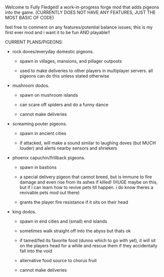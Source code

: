 Welcome to Fully Fledged! a work-in-progress forge mod that adds pigeons into the game. (CURRENTLY DOES NOT HAVE ANY FEATURES, JUST THE MOST BASIC OF CODE)

feel free to comment on any features/potential balance issues; this is my first ever mod and i want it to be fun AND playable!!

CURRENT PLANS/PIGEONS:
- rock doves/everyday domestic pigeons.

  - spawn in villages, mansions, and pillager outposts

  - used to make deliveries to other players in multiplayer servers. all pigeons can do this unless stated otherwise
- mushroom dodos.

  - spawn on mushroom islands

  - can scare off spiders and do a funny dance

  - cannot make deliveries
- screaming pouter pigeons.

  - spawn in ancient cities

  - if attacked, will make a sound similar to laughing doves (but MUCH louder) and alerts nearby sensors and shriekers
- phoenix capuchin/frillback pigeons.

  - spawn in bastions

  - a special delivery pigeon that cannot breed, but is immune to fire damage and even rise from its ashes if killed! (HUGE maybe on this, but if i can learn how to revive pets itll happen. i do know theres a revivable pets mod out there)

  - grants the player fire resistance if it sits on their head
- king dodos.
 
  - spawn in end cities and (small) end islands

  - sometimes walk straight off into the abyss but thats ok

  - if tamed/fed its favorite food (dunno which to go with yet), it will sit on the players head for a while and rescue them if they accidentally fall into the void

  - alternative food source to chorus fruit

  - cannot make deliveries
